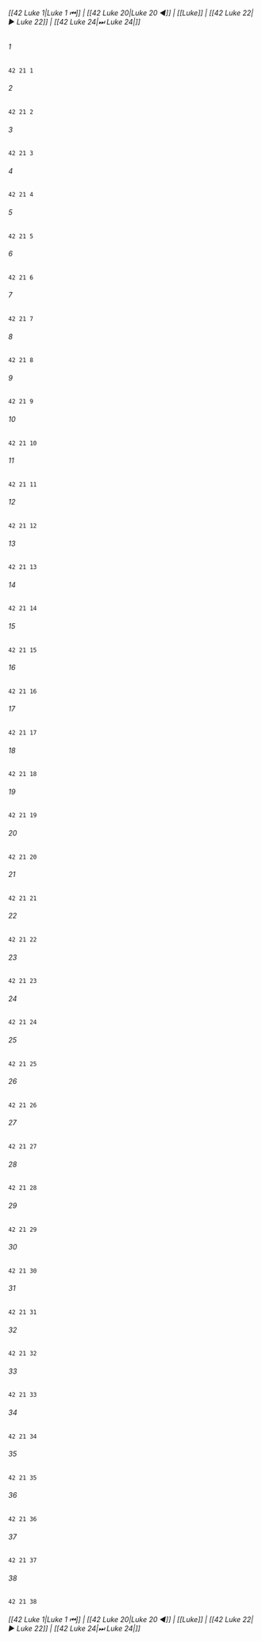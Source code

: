 
###### [[42 Luke 1|Luke 1 ⏮]] | [[42 Luke 20|Luke 20 ◀]] | [[Luke]] | [[42 Luke 22|▶ Luke 22]] | [[42 Luke 24|⏭ Luke 24|]]

###### 1
``` verse
42 21 1 
```
###### 2
``` verse
42 21 2 
```
###### 3
``` verse
42 21 3 
```
###### 4
``` verse
42 21 4 
```
###### 5
``` verse
42 21 5 
```
###### 6
``` verse
42 21 6 
```
###### 7
``` verse
42 21 7 
```
###### 8
``` verse
42 21 8 
```
###### 9
``` verse
42 21 9 
```
###### 10
``` verse
42 21 10 
```
###### 11
``` verse
42 21 11 
```
###### 12
``` verse
42 21 12 
```
###### 13
``` verse
42 21 13 
```
###### 14
``` verse
42 21 14 
```
###### 15
``` verse
42 21 15 
```
###### 16
``` verse
42 21 16 
```
###### 17
``` verse
42 21 17 
```
###### 18
``` verse
42 21 18 
```
###### 19
``` verse
42 21 19 
```
###### 20
``` verse
42 21 20 
```
###### 21
``` verse
42 21 21 
```
###### 22
``` verse
42 21 22 
```
###### 23
``` verse
42 21 23 
```
###### 24
``` verse
42 21 24 
```
###### 25
``` verse
42 21 25 
```
###### 26
``` verse
42 21 26 
```
###### 27
``` verse
42 21 27 
```
###### 28
``` verse
42 21 28 
```
###### 29
``` verse
42 21 29 
```
###### 30
``` verse
42 21 30 
```
###### 31
``` verse
42 21 31 
```
###### 32
``` verse
42 21 32 
```
###### 33
``` verse
42 21 33 
```
###### 34
``` verse
42 21 34 
```
###### 35
``` verse
42 21 35 
```
###### 36
``` verse
42 21 36 
```
###### 37
``` verse
42 21 37 
```
###### 38
``` verse
42 21 38 
```

###### [[42 Luke 1|Luke 1 ⏮]] | [[42 Luke 20|Luke 20 ◀]] | [[Luke]] | [[42 Luke 22|▶ Luke 22]] | [[42 Luke 24|⏭ Luke 24|]]

